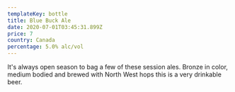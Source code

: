 ```yaml
---
templateKey: bottle
title: Blue Buck Ale
date: 2020-07-01T03:45:31.899Z
price: 7
country: Canada
percentage: 5.0% alc/vol
---
```


It's always open season to bag a few of these session ales. Bronze in color, medium bodied and brewed with North West hops this is a very drinkable beer.
